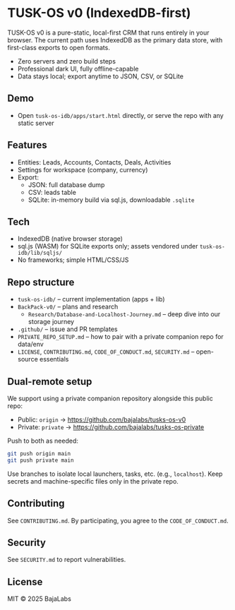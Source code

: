 # TUSK-OS v0 (IndexedDB-first)

TUSK-OS v0 is a pure-static, local-first CRM that runs entirely in your browser. The current path uses IndexedDB as the primary data store, with first-class exports to open formats.

- Zero servers and zero build steps
- Professional dark UI, fully offline-capable
- Data stays local; export anytime to JSON, CSV, or SQLite

## Demo

- Open `tusk-os-idb/apps/start.html` directly, or serve the repo with any static server

## Features

- Entities: Leads, Accounts, Contacts, Deals, Activities
- Settings for workspace (company, currency)
- Export:
  - JSON: full database dump
  - CSV: leads table
  - SQLite: in-memory build via sql.js, downloadable `.sqlite`

## Tech

- IndexedDB (native browser storage)
- sql.js (WASM) for SQLite exports only; assets vendored under `tusk-os-idb/lib/sqljs/`
- No frameworks; simple HTML/CSS/JS

## Repo structure

- `tusk-os-idb/` – current implementation (apps + lib)
- `BackPack-v0/` – plans and research
  - `Research/Database-and-Localhost-Journey.md` – deep dive into our storage journey
- `.github/` – issue and PR templates
- `PRIVATE_REPO_SETUP.md` – how to pair with a private companion repo for data/env
- `LICENSE`, `CONTRIBUTING.md`, `CODE_OF_CONDUCT.md`, `SECURITY.md` – open-source essentials

## Dual-remote setup

We support using a private companion repository alongside this public repo:

- Public: `origin` → https://github.com/bajalabs/tusks-os-v0
- Private: `private` → https://github.com/bajalabs/tusks-os-private

Push to both as needed:

```sh
git push origin main
git push private main
```

Use branches to isolate local launchers, tasks, etc. (e.g., `localhost`). Keep secrets and machine-specific files only in the private repo.

## Contributing

See `CONTRIBUTING.md`. By participating, you agree to the `CODE_OF_CONDUCT.md`.

## Security

See `SECURITY.md` to report vulnerabilities.

## License

MIT © 2025 BajaLabs
